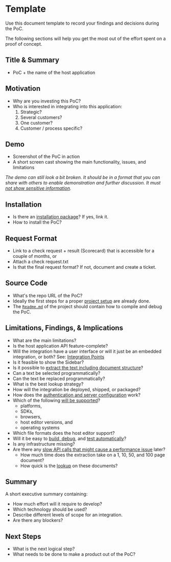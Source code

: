 # Template

Use this document template to record your findings and decisions during the PoC.

The following sections will help you get the most out of the effort spent on a proof of concept.

## Title & Summary

* PoC + the name of the host application

## Motivation

* Why are you investing this PoC?
* Who is interested in integrating into this application:
    1. Strategic?
    2. Several customers?
    3. One customer?
    4. Customer / process specific?

## Demo

* Screenshot of the PoC in action
* A short screen cast showing the main functionality, issues, and limitations

*The demo can still look a bit broken. It should be in a format that you can share with others to enable demonstration and further discussion.*
*It must [not show sensitive information](security-safety.md).*

## Installation

* Is there an [installation package](packaging.md)? If yes, link it.
* How to install the PoC?

## Request Format

* Link to a check request + result (Scorecard) that is accessible for a couple of months, or
* Attach a check request.txt
* Is that the final request format? If not, document and create a ticket.

## Source Code

* What's the repo URL of the PoC?
* Ideally the first steps for a proper [project setup](project-setup.md) are already done.
* The [`Readme.md`](project-setup.md#readme) of the project should contain how to compile and debug the PoC.

## Limitations, Findings, & Implications

* What are the main limitations?
* Is the host application API feature-complete?
* Will the integration have a user interface or will it just be an embedded integration, or both?
  See: [Integration Points](integration-points.md)
* Is it feasible to show the Sidebar?
* Is it possible to [extract the text including document structure](text-extraction.md)?
* Can a text be selected programmatically?
* Can the text be replaced programmatically?
* What is the best lookup strategy?
* How will the integration be deployed, shipped, or packaged?
* How does the [authentication and server configuration](configuration.md) work?
* Which of the following [will be supported](interoperability.md)?
    + platforms,
    + SDKs,
    + browsers,
    + host editor versions, and
    + operating systems
* Which file formats does the host editor support?
* Will it be easy to [build, debug](project-setup.md#build-system), and [test automatically](testing.md)?
* Is any infrastructure missing?
* Are there any [slow API calls that might cause a performance issue](performance.md) later?
    + How much time does the extraction take on a 1, 10, 50, and 100 page document?
    + How quick is the [lookup](text-lookup.md) on these documents?

## Summary

A short executive summary containing:

* How much effort will it require to develop?
* Which technology should be used?
* Describe different levels of scope for an integration.
* Are there any blockers?

## Next Steps

* What is the next logical step?
* What needs to be done to make a product out of the PoC?
